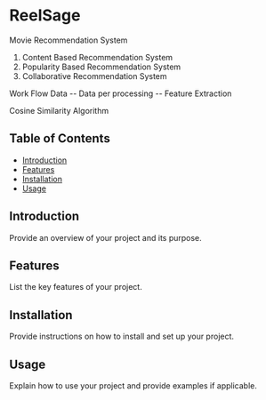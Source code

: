 # ReelSage

Movie Recommendation System
1. Content Based Recommendation System
2. Popularity Based Recommendation System
3. Collaborative Recommendation System

Work Flow
Data -- Data per processing -- Feature Extraction

Cosine Similarity Algorithm


## Table of Contents

- [Introduction](#introduction)
- [Features](#features)
- [Installation](#installation)
- [Usage](#usage)

## Introduction

Provide an overview of your project and its purpose.

## Features

List the key features of your project.

## Installation

Provide instructions on how to install and set up your project.

## Usage

Explain how to use your project and provide examples if applicable.

